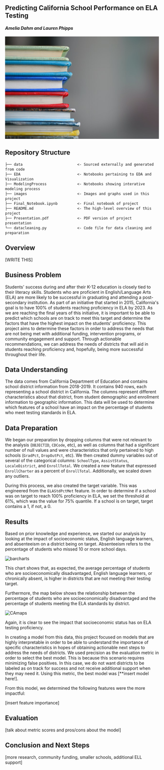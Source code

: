 ## Predicting California School Performance on ELA Testing


#### ***Amelia Dahm and Lauren Phipps***

![bookimage](images/bookpic.jpg)


## Repository Structure

```
├── data                         <- Sourced externally and generated from code
├── EDA                          <- Notebooks pertaining to EDA and Visualization
├── ModelingProcess              <- Notebooks showing interative modeling process
├── images                       <- Images and graphs used in this project
├── Final_Notebook.ipynb         <- Final notebook of project
├── README.md                    <- The high-level overview of this project
├── Presentation.pdf             <- PDF version of project presentation
└── datacleaning.py              <- Code file for data cleaning and preparation
```

## Overview
\[WRITE THIS]


## Business Problem
Students' success during and after their K-12 education is closely tied to their literacy skills. Students who are proficient in English/Language Arts (ELA) are more likely to be successful in graduating and attending a post-secondary institution. As part of an initiative that started in 2015, California's goal is to have 100% of students reaching proficiency in ELA by 2023. As we are reaching the final years of this initiative, it is important to be able to predict which schools are on track to meet this target and determine the factors that have the highest impact on the students' proficiency. This project aims to determine these factors in order to address the needs that are not being met with additional funding, intervention programs, or community engagement and support. Through actionable recommendations, we can address the needs of districts that will aid in students reaching proficiency and, hopefully, being more successful throughout their life.


## Data Understanding
The data comes from California Department of Education and contains school district information from 2018-2019. It contains 940 rows, each representing a school district in California. The columns represent different characteristics about that district, from student demographic and enrollment information to geographic information. This data will be used to determine which features of a school have an impact on the percentage of students who meet testing standards in ELA.


## Data Preparation

We began our preparation by dropping columns that were not relevant to the analysis (`OBJECTID`, `CDCode`, etc), as well as columns that had a significant number of null values and were characteristics that only pertained to high schools (`GradPct`, `DropOutPct`, etc). We then created dummy variables out of several of the categorical columns: `SchoolType`, `AssistStatus`, `LocaleDistrict`, and `EnrollTotal`. We created a new feature that expressed `EnrollCharter` as a percent of `EnrollTotal`. Additionally, we scaled down any outliers. 

During this process, we also created the target variable. This was engineered from the `ELAStdPctMet` feature. In order to determine if a school was on target to reach 100% proficiency in ELA, we set the threshold at 61%, which was the value for 75% quantile. If a school is on target, target contains a 1, if not, a 0.

## Results

Based on prior knowledge and experience, we started our analysis by looking at the impact of socioeconomic status, English language learners, and absenteeism on a district being on target. Absenteeism refers to the percentage of students who missed 10 or more school days. 

![barcharts](images/barchart.jpg)

This chart shows that, as expected, the average percentage of students who are socioeconomically disadvantaged, English language learners, or chronically absent, is higher in districts that are not meeting their testing target. 

Furthermore, the map below shows the relationship between the percentage of students who are socioeconomically disadvantaged and the percentage of students meeting the ELA standards by district.

![CAmaps](images/CAmaps.jpg)

Again, it is clear to see the impact that socioeconomic status has on ELA testing proficiency.

In creating a model from this data, this project focused on models that are highly interpretable in order to be able to understand the importance of specific characteristics in hopes of obtaining actionable next steps to address the needs of districts. We used precision as the evaluation metric in order to select the best model. This is because this scenario requires minimizing false positives. In this case, we do not want districts to be labeled as on track for success and not receive additional support when they may need it. Using this metric, the best model was \[**insert model here!]. 

From this model, we determined the following features were the more impactful:

\[insert feature importance]




## Evaluation

\[talk about metric scores and pros/cons about the model]

## Conclusion and Next Steps

\[more research, community funding, smaller schools, additional ELL support]